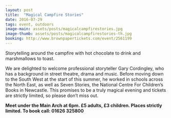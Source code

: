 ```yaml
---
layout: post
title:  "Magical Campfire Stories"
date: 2016-07-29
tags: event, outdoors
image-main: assets/posts/magicalcampfirestories.jpg
image-thumb: assets/posts/magicalcampfirestories-th.jpg
booking: http://www.brownpapertickets.com/event/2561199
---
```


Storytelling around the campfire with hot chocolate to drink and marshmallows to toast.

We are delighted to welcome professional storyteller Gary Cordingley, who has a background in street theatre, drama and music. Before moving down to the South West at the start of this summer, he worked in schools across the North East, as well as Seven Stories, the National Centre For Children’s Books in Newcastle. This promises to be a truly magical evening and tickets are strictly limited, so please don’t miss out.

**Meet under the Main Arch at 6pm. £5 adults, £3 children. Places strictly limited. To book call: 01626 325800**
